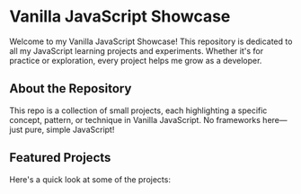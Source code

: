 # Vanilla JavaScript Showcase

Welcome to my Vanilla JavaScript Showcase! This repository is dedicated to all my JavaScript learning projects and experiments. Whether it's for practice or exploration, every project helps me grow as a developer.

## About the Repository

This repo is a collection of small projects, each highlighting a specific concept, pattern, or technique in Vanilla JavaScript. No frameworks here—just pure, simple JavaScript!

## Featured Projects

Here's a quick look at some of the projects:
